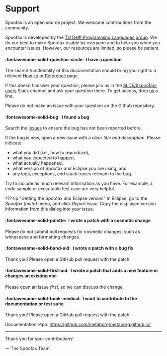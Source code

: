 # Support
Spoofax is an open source project. We welcome contributions from the community.

Spoofax is developed by the [TU Delft Programming Languages group][1]. We do our best to make Spoofax usable by everyone and to help you when you encounter issues. However, our resources are limited, so please be patient.


#### :fontawesome-solid-question-circle:&nbsp; I have a question
The search functionality of this documentation should bring you right to a relevant [How-to](../howtos/index.md) or [Reference](../references/index.md) page.

If this doesn't answer your question, please join us in the [SLDE/#spoofax-users](https://slde.slack.com/archives/C7254SF60) Slack channel and ask your question there. To get access, drop [us](https://eelcovisser.org/) a line.

Please do *not* make an issue with your question on the Github repository.


#### :fontawesome-solid-bug:&nbsp; I found a bug
Search the [Issues](https://github.com/metaborg/spoofax/issues) to ensure the bug has not been reported before.

If the bug is new, open a new issue with a _clear title and description_.
Please indicate:

- what you did (i.e., how to reproduce),
- what you expected to happen,
- what actually happened,
- what version of Spoofax and Eclipse you are using, and
- any logs, exceptions, and stack traces relevant to the bug.

Try to include as much relevant information as you have.
For example, a code sample or executable test case are very helpful.

??? tip "Getting the Spoofax and Eclipse version"
    In Eclipse, go to the _Spoofax (meta)_ menu, and click _Report issue_. Copy the displayed version information from this dialog into your issue.


#### :fontawesome-solid-palette:&nbsp; I wrote a patch with a cosmetic change
Please do not submit pull requests for cosmetic changes,
such as whitespace and formatting changes.


#### :fontawesome-solid-band-aid:&nbsp; I wrote a patch with a bug fix
Thank you! Please open a GitHub pull request with the patch.


#### :fontawesome-solid-first-aid:&nbsp; I wrote a patch that adds a new feature or changes an existing one
Please open an issue _first_, so we can discuss the change.


#### :fontawesome-solid-book-medical:&nbsp; I want to contribute to the documentation or test suite
Thank you! Please open a GitHub pull request with the patch.

Documentation repo: https://github.com/metaborg/metaborg.github.io/

---

Thank you for your contributions!

— The Spoofax Team



[1]: https://pl.ewi.tudelft.nl/

